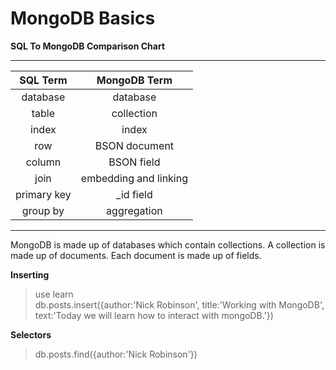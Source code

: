MongoDB Basics
==============

**SQL To MongoDB Comparison Chart**
***

| **SQL Term** | **MongoDB Term**       |
|:------------:|:----------------------:|
| database     | database               |
| table        | collection             |
| index        | index                  |
| row          | BSON document          |
| column       | BSON field             |
| join         | embedding and linking  |
| primary key  | _id field              |
| group by     | aggregation            |

***

MongoDB is made up of databases which contain collections.
A collection is made up of documents. Each document is made 
up of fields.

**Inserting**  
> use learn  
> db.posts.insert({author:'Nick Robinson', title:'Working with MongoDB', text:'Today we will learn how to interact with mongoDB.'})  
  
**Selectors**  
> db.posts.find({author:'Nick Robinson'})  
